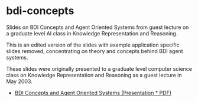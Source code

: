 # bdi-concepts
Slides on BDI Concepts and Agent Oriented Systems from guest lecture on a
graduate level AI class in Knowledge Representation and Reasoning.

This is an edited version of the slides with example application specific
slides removed, concentrating on theory and concepts behind BDI agent systems. 

These slides were originally presented to a graduate level computer science
class on Knowledge Representation and Reasoning as a guest lecture in May 2003.

* [BDI Concepts and Agent Oriented Systems (Presentation * PDF)](https://github.com/mikepsn/bdi-concepts/blob/master/bdi.pdf?raw=true)
